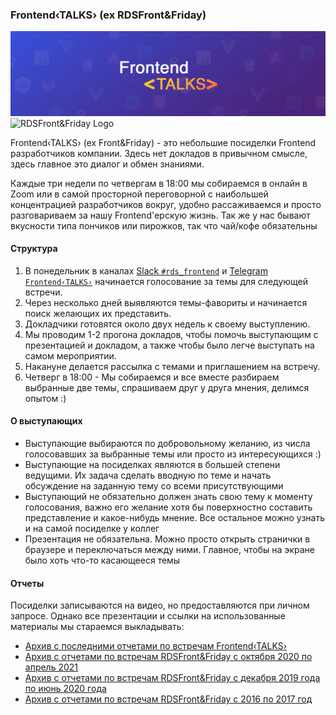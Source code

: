 ### Frontend‹TALKS› (ex RDSFront&Friday)

![Frontend‹TALKS› Logo](/_images/frontend-talks-for-meeting-1.png)
![RDSFront&Friday Logo](/_images/friday_logo.jpg)

Frontend‹TALKS› (ex Front&Friday) - это небольшие посиделки Frontend разработчиков компании. Здесь нет докладов в привычном смысле, здесь главное это диалог и обмен знаниями.

Каждые три недели по четвергам в 18:00 мы собираемся в онлайн в Zoom или в самой просторной переговорной с наибольшей концентрацией разработчиков вокруг, удобно рассаживаемся и просто разговариваем за нашу Frontend'ерскую жизнь. Так же у нас бывают вкусности типа пончиков или пирожков, так что чай/кофе обязательны

#### Структура
1. В понедельник в каналах [Slack `#rds_frontend`](https://ramblercoteam.slack.com/archives/C06E17E00) и [Telegram `Frontend‹TALKS›`](https://t.me/joinchat/Jxk1FSiVpMA1ZGZi) начинается голосование за темы для следующей встречи.
2. Через несколько дней выявляются темы-фавориты и начинается поиск желающих их представить.
3. Докладчики готовятся около двух недель к своему выступлению.
4. Мы проводим 1-2 прогона докладов, чтобы помочь выступающим с презентацией и докладом, а также чтобы было легче выступать на самом мероприятии.
5. Накануне делается рассылка с темами и приглашением на встречу.
6. Четверг в 18:00 - Мы собираемся и все вместе разбираем выбранные две темы, спрашиваем друг у друга мнения, делимся опытом :)

#### О выступающих
- Выступающие выбираются по добровольному желанию, из числа голосовавших за выбранные темы или просто из интересующихся :)
- Выступающие на посиделках являются в большей степени ведущими. Их задача сделать вводную по теме и начать обсуждение на заданную тему со всеми присутствующими
- Выступающий не обязательно должен знать свою тему к моменту голосования, важно его желание хотя бы поверхностно составить представление и какое-нибудь мнение. Все остальное можно узнать и на самой посиделке у коллег
- Презентация не обязательна. Можно просто открыть странички в браузере и переключаться между ними. Главное, чтобы на экране было хоть что-то касающееся темы

#### Отчеты
Посиделки записываются на видео, но предоставляются при личном запросе. Однако все презентации и ссылки на использованные материалы мы стараемся выкладывать:
- [Архив с последними отчетами по встречам Frontend‹TALKS›](/RDSFront&Friday/4season_2021-now)
- [Архив с отчетами по встречам RDSFront&Friday с октября 2020 по апрель 2021](/RDSFront&Friday/3season_2020-2021)
- [Архив с отчетами по встречам RDSFront&Friday с декабря 2019 года по июнь 2020 года](/RDSFront&Friday/2season_2019-2020)
- [Архив с отчетами по встречам RDSFront&Friday с 2016 по 2017 год](/RDSFront&Friday/1season_2016-2017)
